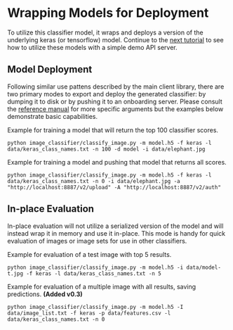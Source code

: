 <!---
.. ===============LICENSE_START=======================================================
.. Acumos
.. ===================================================================================
.. Copyright (C) 2017-2018 AT&T Intellectual Property & Tech Mahindra. All rights reserved.
.. ===================================================================================
.. This Acumos documentation file is distributed by AT&T and Tech Mahindra
.. under the Creative Commons Attribution 4.0 International License (the "License");
.. you may not use this file except in compliance with the License.
.. You may obtain a copy of the License at
..
..      http://creativecommons.org/licenses/by/4.0
..
.. This file is distributed on an "AS IS" BASIS,
.. WITHOUT WARRANTIES OR CONDITIONS OF ANY KIND, either express or implied.
.. See the License for the specific language governing permissions and
.. limitations under the License.
.. ===============LICENSE_END=========================================================
-->

# Wrapping Models for Deployment
To utilize this classifier model, it wraps and deploys a version of the
underlying keras (or tensorflow) model.  Continue to the [next tutorial](lesson2.md)
to see how to utilize these models with a simple demo API server.

## Model Deployment
Following similar use pattens described by the main client library, there are
two primary modes to export and deploy the generated classifier: by dumping
it to disk or by pushing it to an onboarding server.  Please consult the
[reference manual](../image-classification.md#usage) for more specific arguments
but the examples below demonstrate basic capabilities.

Example for training a model that will return the top 100 classifier scores.
```
python image_classifier/classify_image.py -m model.h5 -f keras -l data/keras_class_names.txt -n 100 -d model -i data/elephant.jpg
```

Example for training a model and pushing that model that returns all scores.
```
python image_classifier/classify_image.py -m model.h5 -f keras -l data/keras_class_names.txt -n 0 -i data/elephant.jpg -a "http://localhost:8887/v2/upload" -A "http://localhost:8887/v2/auth"
```

## In-place Evaluation
In-place evaluation will not utilize a serialized version of the model and will
instead wrap it in memory and use it in-place.  This mode is handy for quick
evaluation of images or image sets for use in other classifiers.

Example for evaluation of a test image with top 5 results.
```
python image_classifier/classify_image.py -m model.h5 -i data/model-t.jpg -f keras -l data/keras_class_names.txt -n 5
```

Example for evaluation of a multiple image with all results, saving predictions. __(Added v0.3)__
```
python image_classifier/classify_image.py -m model.h5 -I data/image_list.txt -f keras -p data/features.csv -l data/keras_class_names.txt -n 0
```
